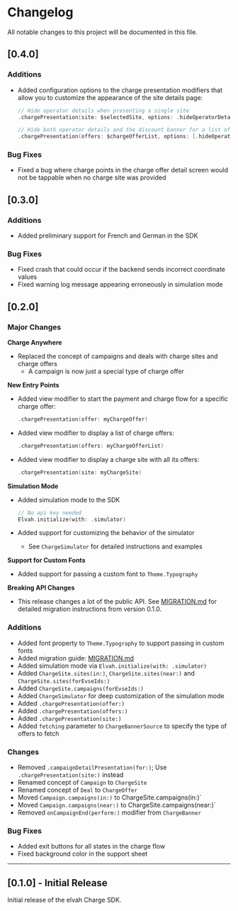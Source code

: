 # Changelog

All notable changes to this project will be documented in this file.

## [0.4.0]

### Additions
- Added configuration options to the charge presentation modifiers that allow you to customize the appearance of the site details page:

	```swift
	// Hide operator details when presenting a single site
	.chargePresentation(site: $selectedSite, options: .hideOperatorDetails)

	// Hide both operator details and the discount banner for a list of offers
	.chargePresentation(offers: $chargeOfferList, options: [.hideOperatorDetails, .hideDiscountBanner])
	```

### Bug Fixes
- Fixed a bug where charge points in the charge offer detail screen would not be tappable when no charge site was provided

## [0.3.0]

### Additions
- Added preliminary support for French and German in the SDK

### Bug Fixes
- Fixed crash that could occur if the backend sends incorrect coordinate values
- Fixed warning log message appearing erroneously in simulation mode

## [0.2.0]

### Major Changes

**Charge Anywhere**
- Replaced the concept of campaigns and deals with charge sites and charge offers
	- A campaign is now just a special type of charge offer

**New Entry Points**
- Added view modifier to start the payment and charge flow for a specific charge offer:

  ```swift
  .chargePresentation(offer: myChargeOffer)
  ```
- Added view modifier to display a list of charge offers:

  ```swift
  .chargePresentation(offers: myChargeOfferList)
  ```
- Added view modifier to display a charge site with all its offers:

  ```swift
  .chargePresentation(site: myChargeSite)
  ```

**Simulation Mode**
- Added simulation mode to the SDK

  ```swift
  // No api key needed
  Elvah.initialize(with: .simulator)
  ```
- Added support for customizing the behavior of the simulator 
	- See `ChargeSimulator` for detailed instructions and examples

**Support for Custom Fonts**
- Added support for passing a custom font to `Theme.Typography`

**Breaking API Changes**
- This release changes a lot of the public API. See [MIGRATION.md](MIGRATION.md) for detailed migration instructions from version 0.1.0.

### Additions
- Added font property to `Theme.Typography` to support passing in custom fonts
- Added migration guide: [MIGRATION.md](MIGRATION.md)
- Added simulation mode via `Elvah.initialize(with: .simulator)`
- Added `ChargeSite.sites(in:)`, `ChargeSite.sites(near:)` and `ChargeSite.sites(forEvseIds:)`
- Added `ChargeSite.campaigns(forEvseIds:)`
- Added `ChargeSimulator` for deep customization of the simulation mode
- Added `.chargePresentation(offer:)`
- Added `.chargePresentation(offers:)`
- Added `.chargePresentation(site:)`
- Added `fetching` parameter to `ChargeBannerSource` to specify the type of offers to fetch

### Changes
- Removed `.campaignDetailPresentation(for:)`; Use `.chargePresentation(site:)` instead
- Renamed concept of `Campaign` to `ChargeSite`
- Renamed concept of `Deal` to `ChargeOffer`
- Moved `Campaign.campaigns(in:)` to ChargeSite.campaigns(in:)`
- Moved `Campaign.campaigns(near:)` to ChargeSite.campaigns(near:)`
- Removed `onCampaignEnd(perform:)` modifier from `ChargeBanner`

### Bug Fixes
- Added exit buttons for all states in the charge flow
- Fixed background color in the support sheet

---

## [0.1.0] - Initial Release

Initial release of the elvah Charge SDK.
